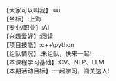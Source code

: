 【大家可以叫我】:uu      
【坐标】:上海      
【专业/职业】:AI      
【兴趣爱好】:阅读      
【项目技能】:c++\python       
【组队情况】:未组队，快来一起!       
【本课程学习基础】:CV、NLP、LLM      
【本期活动目标】:一起学习，闯关达人!   